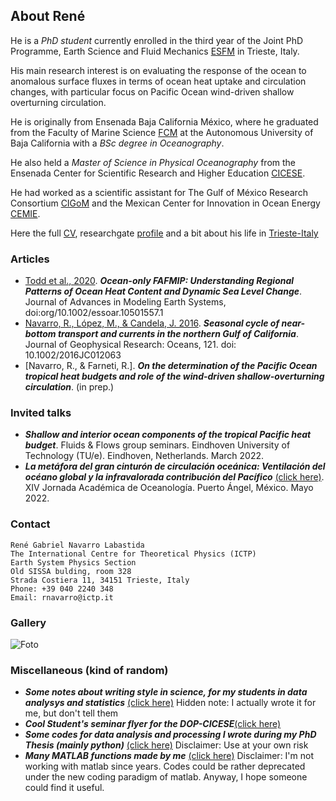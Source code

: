 ## About René

He is a _PhD student_ currently enrolled in the third year of the Joint PhD Programme, Earth Science and Fluid Mechanics [ESFM](https://web.units.it/dottorato/esfm/) in Trieste, Italy. 

His main research interest is on evaluating the response of the ocean to anomalous surface fluxes in terms of ocean heat uptake and circulation changes, with particular focus on Pacific Ocean wind-driven shallow overturning circulation.

He is originally from Ensenada Baja California México, where he graduated from the Faculty of Marine Science [FCM](http://fcm.ens.uabc.mx/) at the Autonomous University of Baja California with a _BSc degree in Oceanography_. 

He also held a _Master of Science in Physical Oceanography_ from the Ensenada Center for Scientific Research and Higher Education [CICESE](https://www.cicese.edu.mx/).

He had worked as a scientific assistant for The Gulf of México Research Consortium [CIGoM](https://cigom.org/en/) and the Mexican Center for Innovation in Ocean Energy [CEMIE](https://cemieoceano.mx/).

Here the full [CV](https://raw.githubusercontent.com/enerle/rnavarro.github.io/main/ReneNavarro_CVU.pdf), researchgate [profile](https://www.researchgate.net/profile/Rene-Navarro-Labastida) and a bit about his life in [Trieste-Italy](https://raw.githubusercontent.com/enerle/rnavarro.github.io/main/fig1.jpg)

### Articles
- [Todd et al., 2020](https://agupubs.onlinelibrary.wiley.com/doi/full/10.1029/2019MS002027). ***Ocean-only FAFMIP: Understanding Regional Patterns of Ocean Heat Content and Dynamic Sea Level Change***. Journal of Advances in Modeling Earth Systems, doi:org/10.1002/essoar.10501557.1
- [Navarro, R., López, M., & Candela, J. 2016](https://agupubs.onlinelibrary.wiley.com/doi/10.1002/2016JC012063). ***Seasonal cycle of near-bottom transport and currents in the northern Gulf of California***. Journal of Geophysical Research: Oceans, 121. doi: 10.1002/2016JC012063
- [Navarro, R., & Farneti, R.]. ***On the determination of the Pacific Ocean tropical heat budgets and role of the wind-driven shallow-overturning circulation***. (in prep.)

### Invited talks
- ***Shallow and interior ocean components of the tropical Pacific heat budget***. Fluids & Flows group seminars. Eindhoven University of Technology (TU/e). Eindhoven, Netherlands. March 2022.
- ***La metáfora del gran cinturón de circulación oceánica: Ventilación del océano global y la infravalorada contribución del Pacífico*** [(click here)](https://raw.githubusercontent.com/enerle/rnavarro.github.io/main/pres_051722_UMAR.pdf). XIV Jornada Académica de Oceanología. Puerto Ángel, México. Mayo 2022.

### Contact
```
René Gabriel Navarro Labastida
The International Centre for Theoretical Physics (ICTP)
Earth System Physics Section
Old SISSA bulding, room 328
Strada Costiera 11, 34151 Trieste, Italy
Phone: +39 040 2240 348
Email: rnavarro@ictp.it
```
### Gallery
![Foto](https://raw.githubusercontent.com/enerle/rnavarro/main/gallery1.jpg)

### Miscellaneous (kind of random)
- ***Some notes about writing style in science, for my students in data analysys and statistics***  [(click here)](https://raw.githubusercontent.com/enerle/rnavarro.github.io/main/) Hidden note: I actually wrote it for me, but don't tell them
- ***Cool Student's seminar flyer for the DOP-CICESE***[(click here)](https://raw.githubusercontent.com/enerle/rnavarro.github.io/main/)
- ***Some codes for data analysis and processing I wrote during my PhD Thesis (mainly python)*** [(click here)](https://raw.githubusercontent.com/enerle/rnavarro.github.io/main/) Disclaimer: Use at your own risk
- ***Many MATLAB functions made by me*** [(click here)](https://raw.githubusercontent.com/enerle/rnavarro.github.io/main/) Disclaimer: I'm not working with matlab since years. Codes could be rather deprecated under the new coding paradigm of matlab. Anyway, I hope someone could find it useful.
